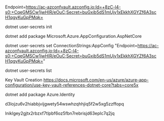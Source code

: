Endpoint=https://ac-azconfvault.azconfig.io;Id=+8zC-l4-s0:+CqeGMSCw1jwHIR/eOuC;Secret=buGxib5dS1mUjy1xEkkhXGYZf6A3scH1qgyKuGpPMqk=


dotnet user-secrets init

dotnet add package Microsoft.Azure.AppConfiguration.AspNetCore


dotnet user-secrets set ConnectionStrings:AppConfig "Endpoint=https://ac-azconfvault.azconfig.io;Id=+8zC-l4-s0:+CqeGMSCw1jwHIR/eOuC;Secret=buGxib5dS1mUjy1xEkkhXGYZf6A3scH1qgyKuGpPMqk="


dotnet user-secrets list

Key Vault Creation
https://docs.microsoft.com/en-us/azure/azure-app-configuration/use-key-vault-references-dotnet-core?tabs=core5x

dotnet add package Azure.Identity


d3lojzu6v2hiabbjvijgwety54wswhzqhhjiq5f2w5xg5zzffopq

lniklgey2gjtx2rbzxf7tlpbf6oz5fbn7rebrisjd63eplc7q2jq

